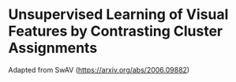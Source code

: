 # Unsupervised Learning of Visual Features by Contrasting Cluster Assignments

Adapted from SwAV (https://arxiv.org/abs/2006.09882)